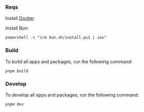 ### Reqs

Install [Docker](https://www.docker.com/products/docker-desktop/)

Install Bun:
```
powershell -c "irm bun.sh/install.ps1 | iex"
```

### Build

To build all apps and packages, run the following command:

```
pnpm build
```

### Develop

To develop all apps and packages, run the following command:

```
pnpm dev
```

